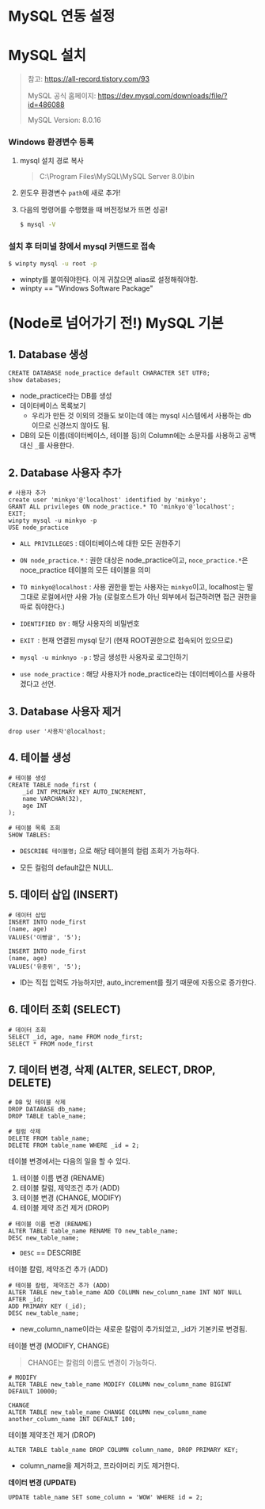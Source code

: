 # MySQL 연동 설정

# MySQL 설치

> 참고: <https://all-record.tistory.com/93>
>
> MySQL 공식 홈페이지: <https://dev.mysql.com/downloads/file/?id=486088>
>
> MySQL Version: 8.0.16



### Windows 환경변수 등록

1. mysql 설치 경로 복사

   > C:\Program Files\MySQL\MySQL Server 8.0\bin

2. 윈도우 환경변수 `path`에 새로 추가!

3. 다음의 명령어를 수행했을 때 버전정보가 뜨면 성공!

   ```bash
   $ mysql -V
   ```



### 설치 후 터미널 창에서 mysql 커맨드로 접속

```bash
$ winpty mysql -u root -p
```

- winpty를 붙여줘야한다. 이게 귀찮으면 alias로 설정해줘야함.
- winpty == "Windows Software Package"



# (Node로 넘어가기 전!) MySQL 기본

## 1. Database 생성

```mysql
CREATE DATABASE node_practice default CHARACTER SET UTF8;
show databases;
```

- node_practice라는 DB를 생성
- 데이터베이스 목록보기
  - 우리가 만든 것 이외의 것들도 보이는데 얘는 mysql 시스템에서 사용하는 db이므로 신경쓰지 않아도 됨.
- DB의 모든 이름(데이터베이스, 테이블 등)의 Column에는 소문자를 사용하고 공백 대신 `_`를 사용한다.



## 2. Database 사용자 추가

```mysql
# 사용자 추가
create user 'minkyo'@'localhost' identified by 'minkyo';
GRANT ALL privileges ON node_practice.* TO 'minkyo'@'localhost';
EXIT;
winpty mysql -u minkyo -p
USE node_practice
```

- `ALL PRIVILLEGES` : 데이터베이스에 대한 모든 권한주기
- `ON node_practice.*` : 권한 대상은 node_practice이고, `noce_practice.*`은 noce_practice 테이블의 모든 테이블을 의미
- `TO minkyo@localhost` : 사용 권한을 받는 사용자는 `minkyo`이고, localhost는 말 그대로 로컬에서만 사용 가능 (로컬호스트가 아닌 외부에서 접근하려면 접근 권한을 따로 줘야한다.)
- `IDENTIFIED BY` : 해당 사용자의 비밀번호
- `EXIT `: 현재 연결된 mysql 닫기 (현재 ROOT권한으로 접속되어 있으므로)
- `mysql -u minknyo -p` : 방금 생성한 사용자로 로그인하기

- `use node_practice` : 해당 사용자가 node_practice라는 데이터베이스를 사용하겠다고 선언.



## 3. Database 사용자 제거

```mysql
drop user '사용자'@localhost;
```



## 4. 테이블 생성

```mysql
# 테이블 생성
CREATE TABLE node_first (
    _id INT PRIMARY KEY AUTO_INCREMENT,
    name VARCHAR(32),
    age INT
);

# 테이블 목록 조회
SHOW TABLES:
```

- `DESCRIBE 테이블명;` 으로 해당 테이블의 컬럼 조회가 가능하다.

- 모든 컬럼의 default값은 NULL.



## 5. 데이터 삽입 (INSERT)

```mysql
# 데이터 삽입
INSERT INTO node_first 
(name, age)
VALUES('이빵글', '5');

INSERT INTO node_first
(name, age)
VALUES('유중위', '5');
```

- ID는 직접 입력도 가능하지만, auto_increment를 줬기 때문에 자동으로 증가한다.



## 6. 데이터 조회 (SELECT)

```mysql
# 데이터 조회
SELECT _id, age, name FROM node_first;
SELECT * FROM node_first
```



## 7. 데이터 변경, 삭제 (ALTER, SELECT, DROP, DELETE)

```mysql
# DB 및 테이블 삭제
DROP DATABASE db_name;
DROP TABLE table_name;

# 컬럼 삭제 
DELETE FROM table_name;
DELETE FROM table_name WHERE _id = 2;
```



테이블 변경에서는 다음의 일을 할 수 있다.

1. 테이블 이름 변경 (RENAME)
2. 테이블 칼럼, 제약조건 추가 (ADD)
3. 테이블 변경 (CHANGE, MODIFY)
4. 테이블 제약 조건 제거 (DROP)

```mysql
# 테이블 이름 변경 (RENAME)
ALTER TABLE table_name RENAME TO new_table_name;
DESC new_table_name;
```

- `DESC` == DESCRIBE



테이블 칼럼, 제약조건 추가 (ADD)

```mysql
# 테이블 칼럼, 제약조건 추가 (ADD)
ALTER TABLE new_table_name ADD COLUMN new_column_name INT NOT NULL AFTER _id;
ADD PRIMARY KEY (_id);
DESC new_table_name;
```

- new_column_name이라는 새로운 칼럼이 추가되었고, _id가 기본키로 변경됨. 



테이블 변경 (MODIFY, CHANGE)

> CHANGE는 칼럼의 이름도 변경이 가능하다.

```mysql
# MODIFY
ALTER TABLE new_table_name MODIFY COLUMN new_column_name BIGINT DEFAULT 10000;

CHANGE
ALTER TABLE new_table_name CHANGE COLUMN new_column_name another_column_name INT DEFAULT 100;
```



테이블 제약조건 제거 (DROP)

```mysql
ALTER TABLE table_name DROP COLUMN column_name, DROP PRIMARY KEY;
```

- column_name을 제거하고, 프라이머리 키도 제거한다.



__데이터 변경 (UPDATE)__

```mysql
UPDATE table_name SET some_column = 'WOW' WHERE id = 2;
```





